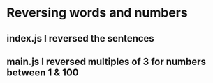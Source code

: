 # Reversing words and numbers

## index.js I reversed the sentences
## main.js I reversed multiples of 3 for numbers between 1 & 100